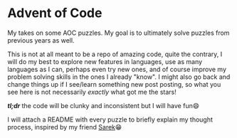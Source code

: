 # Advent of Code

My takes on some AOC puzzles. My goal is to ultimately solve puzzles from previous years as well.

This is not at all meant to be a repo of amazing code, quite the contrary, I will do my best to explore new features in languages, use as many languages as I can, perhaps even try new ones, and of course improve my problem solving skills in the ones I already "know". I might also go back and change things up if I see/learn something new post posting, so what you see here is not necessarily *exactly* what got me the stars!

***tl;dr*** the code will be clunky and inconsistent but I will have fun😄

I will attach a README with every puzzle to briefly explain my thought process, inspired by my friend [Sarek](https://github.com/sarsko)😁
